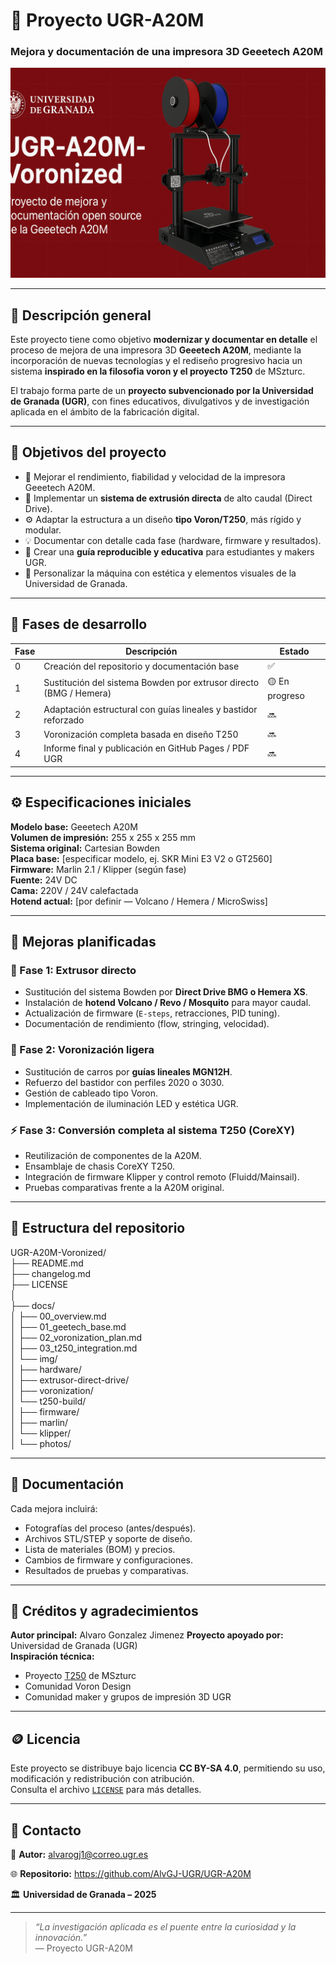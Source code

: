 # 🧠 Proyecto UGR-A20M
### Mejora y documentación de una impresora 3D Geeetech A20M

![Banner del proyecto](docs/img/banner-ugr-a20m.png)

---

## 🧩 Descripción general

Este proyecto tiene como objetivo **modernizar y documentar en detalle** el proceso de mejora de una impresora 3D **Geeetech A20M**, mediante la incorporación de nuevas tecnologías y el rediseño progresivo hacia un sistema **inspirado en la filosofia voron y el proyecto T250** de MSzturc.

El trabajo forma parte de un **proyecto subvencionado por la Universidad de Granada (UGR)**, con fines educativos, divulgativos y de investigación aplicada en el ámbito de la fabricación digital.

---

## 🎯 Objetivos del proyecto

- 🔧 Mejorar el rendimiento, fiabilidad y velocidad de la impresora Geeetech A20M.  
- 🧱 Implementar un **sistema de extrusión directa** de alto caudal (Direct Drive).  
- ⚙️ Adaptar la estructura a un diseño **tipo Voron/T250**, más rígido y modular.  
- 💡 Documentar con detalle cada fase (hardware, firmware y resultados).  
- 🧠 Crear una **guía reproducible y educativa** para estudiantes y makers UGR.  
- 🎨 Personalizar la máquina con estética y elementos visuales de la Universidad de Granada.

---

## 🚀 Fases de desarrollo

| Fase | Descripción | Estado |
|------|--------------|--------|
| 0 | Creación del repositorio y documentación base | ✅ |
| 1 | Sustitución del sistema Bowden por extrusor directo (BMG / Hemera) | 🟡 En progreso |
| 2 | Adaptación estructural con guías lineales y bastidor reforzado | 🔜 |
| 3 | Voronización completa basada en diseño T250 | 🔜 |
| 4 | Informe final y publicación en GitHub Pages / PDF UGR | 🔜 |

---

## ⚙️ Especificaciones iniciales

**Modelo base:** Geeetech A20M  
**Volumen de impresión:** 255 x 255 x 255 mm  
**Sistema original:** Cartesian Bowden  
**Placa base:** [especificar modelo, ej. SKR Mini E3 V2 o GT2560]  
**Firmware:** Marlin 2.1 / Klipper (según fase)  
**Fuente:** 24V DC  
**Cama:** 220V / 24V calefactada  
**Hotend actual:** [por definir — Volcano / Hemera / MicroSwiss]  

---

## 🔧 Mejoras planificadas

### 🧰 Fase 1: Extrusor directo
- Sustitución del sistema Bowden por **Direct Drive BMG o Hemera XS**.  
- Instalación de **hotend Volcano / Revo / Mosquito** para mayor caudal.  
- Actualización de firmware (`E-steps`, retracciones, PID tuning).  
- Documentación de rendimiento (flow, stringing, velocidad).

### 🧱 Fase 2: Voronización ligera
- Sustitución de carros por **guías lineales MGN12H**.  
- Refuerzo del bastidor con perfiles 2020 o 3030.  
- Gestión de cableado tipo Voron.  
- Implementación de iluminación LED y estética UGR.

### ⚡ Fase 3: Conversión completa al sistema T250 (CoreXY)
- Reutilización de componentes de la A20M.  
- Ensamblaje de chasis CoreXY T250.  
- Integración de firmware Klipper y control remoto (Fluidd/Mainsail).  
- Pruebas comparativas frente a la A20M original.

---

## 🧾 Estructura del repositorio

UGR-A20M-Voronized/    
├── README.md  
├── changelog.md  
├── LICENSE  
│  
├── docs/  
│ ├── 00_overview.md  
│ ├── 01_geetech_base.md  
│ ├── 02_voronization_plan.md  
│ ├── 03_t250_integration.md  
│ └── img/  
│
├── hardware/  
│ ├── extrusor-direct-drive/  
│ ├── voronization/  
│ └── t250-build/  
│
├── firmware/  
│ ├── marlin/  
│ └── klipper/  
│
└── photos/  


---

## 📸 Documentación

Cada mejora incluirá:
- Fotografías del proceso (antes/después).  
- Archivos STL/STEP y soporte de diseño.  
- Lista de materiales (BOM) y precios.  
- Cambios de firmware y configuraciones.  
- Resultados de pruebas y comparativas.  

---

## 🧠 Créditos y agradecimientos

**Autor principal:** Alvaro Gonzalez Jimenez
**Proyecto apoyado por:** Universidad de Granada (UGR)  
**Inspiración técnica:**  
- Proyecto [T250](https://github.com/MSzturc/T250) de MSzturc  
- Comunidad Voron Design  
- Comunidad maker y grupos de impresión 3D UGR  

---

## 🪙 Licencia

Este proyecto se distribuye bajo licencia **CC BY-SA 4.0**, permitiendo su uso, modificación y redistribución con atribución.  
Consulta el archivo [`LICENSE`](LICENSE) para más detalles.

---

## 🧩 Contacto

📧 **Autor:** alvarogj1@correo.ugr.es

🌐 **Repositorio:** https://github.com/AlvGJ-UGR/UGR-A20M

🏛️ **Universidad de Granada – 2025**

---

> *“La investigación aplicada es el puente entre la curiosidad y la innovación.”*  
> — Proyecto UGR-A20M
